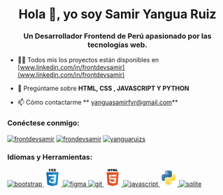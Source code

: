 <h1 align="center">Hola 👋, yo soy Samir Yangua Ruiz</h1>
<h3 align="center">Un Desarrollador Frontend de Perú apasionado por las tecnologías web.</h3>

- 👨‍💻 Todos mis los proyectos están disponibles en [www.linkedin.com/in/frontdevsamir](www.linkedin.com/in/frontdevsamir)

- 💬 Pregúntame sobre **HTML, CSS , JAVASCRIPT Y PYTHON**

- 📫 Cómo contactarme ** yanguasamirfvr@gmail.com**

<h3 align="left">Conéctese conmigo:</h3>
<p align="left">
<a href="https://codepen.io/frontdevsamir" target="blank "><img align="center" src="https://raw.githubusercontent.com/rahuldkjain/github-profile-readme-generator/master/src/images/icons/Social/codepen.svg" alt="frontdevsamir" altura="30" anchura="40" /></a>
<a href="https://www.linkedin.com/in/frontdevsamir/" target="blank"><img align="center" src="https://raw.githubusercontent.com/rahuldkjain/github-profile-readme-generator/master/src/images/icons/Social/linked-in-alt.svg" alt="frondevsamir" height="30" width="40" /></a>
<a href="https://www.hackerrank.com/yanguaruizs" target="blank"><img align="center" src="https://raw.githubusercontent.com/rahuldkjain/github-profile-readme-generator/master/src/images/icons/Social/hackerrank.svg" alt="yanguaruizs" height="30" width="40" /></a>
</p>

<h3 align="left">Idiomas y Herramientas:</h3>
<p align="left"> <a href="https://getbootstrap.com" target="_blank" rel="noreferrer"> <img src="https://raw.githubusercontent.com/devicons/devicon /master/icons/bootstrap/bootstrap-plain-wordmark.svg" alt="bootstrap" width="40" height="40"/> </a> <a href="https://www.w3schools.com /css/" target="_blank" rel="noreferrer"> <img src="https://raw.githubusercontent.com/devicons/devicon/master/icons/css3/css3-original-wordmark.svg" alt= "css3" width="40" height="40"/> </a> <a href="https://www.figma.com/" target="_blank" rel="noreferrer"> <img src="https://www.vectorlogo.zone/logos/figma/figma-icon.svg" alt="figma" width="40" height="40"/> </a> <a href=" https://git-scm.com/" target="_blank" rel="noreferrer"> <img src="https://www.vectorlogo.zone/logos/git-scm/git-scm-icon.svg " alt="git" ancho="40" altura="40"/> </a> <a href="https://www.w3.org/html/" target="_blank" rel="noreferrer" > <img src="https://raw.githubusercontent.com/devicons/devicon/master/icons/html5/html5-original-wordmark.svg" alt="html5" width="40" height="40"/ > </a> <a href="https://desarrollador.mozilla.org/en-US/docs/Web/JavaScript" target="_blank" rel="noreferrer"> <img src="https://raw.githubusercontent.com/devicons/devicon/master/icons/javascript/ javascript-original.svg" alt="javascript" width="40" height="40"/> </a> <a href="https://www.python.org" target="_blank" rel=" noreferrer"> <img src="https://raw.githubusercontent.com/devicons/devicon/master/icons/python/python-original.svg" alt="python" width="40" height="40"/ > </a> <a href="https://www.sqlite.org/" target="_blank" rel="noreferrer"> <img src="https://www.vectorlogo.zone/logos/sqlite/sqlite-icon.svg" alt="sqlite" width="40" height="40"/> </a> </p>


